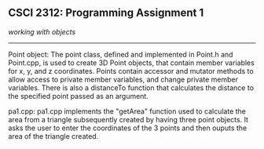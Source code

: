 ## CSCI 2312: Programming Assignment 1

_working with objects_

* * *

Point object:
  The point class, defined and implemented in Point.h and Point.cpp, is used to create 3D Point objects, that contain member variables for x, y, and z coordinates. Points contain accessor and mutator methods to allow access to private member variables, and change private member variables. There is also a distanceTo function that calculates the distance to the specified point passed as an argument.

pa1.cpp:
  pa1.cpp implements the "getArea" function used to calculate the area from a triangle subsequently created by having three point objects. It asks the user to enter the coordinates of the 3 points and then ouputs the area of the triangle created.
